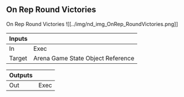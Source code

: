 ## On Rep Round Victories
On Rep Round Victories
![[../img/nd_img_OnRep_RoundVictories.png]]

|Inputs||
|--|--|
| In | Exec |
| Target | Arena Game State Object Reference |

|Outputs||
|--|--|
| Out | Exec |
